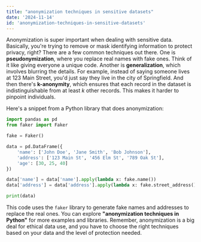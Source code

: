 ```yaml
---
title: "anonymization techniques in sensitive datasets"
date: '2024-11-14'
id: 'anonymization-techniques-in-sensitive-datasets'
---
```


Anonymization is super important when dealing with sensitive data. Basically, you're trying to remove or mask identifying information to protect privacy, right? There are a few common techniques out there. One is **pseudonymization**, where you replace real names with fake ones. Think of it like giving everyone a unique code. Another is **generalization**, which involves blurring the details.  For example, instead of saying someone lives at 123 Main Street, you'd just say they live in the city of Springfield.  And then there's **k-anonymity**, which ensures that each record in the dataset is indistinguishable from at least *k* other records.  This makes it harder to pinpoint individuals. 

Here's a snippet from a Python library that does anonymization:

```python
import pandas as pd
from faker import Faker

fake = Faker()

data = pd.DataFrame({
    'name': ['John Doe', 'Jane Smith', 'Bob Johnson'],
    'address': ['123 Main St', '456 Elm St', '789 Oak St'],
    'age': [30, 25, 40]
})

data['name'] = data['name'].apply(lambda x: fake.name())
data['address'] = data['address'].apply(lambda x: fake.street_address())

print(data)
```

This code uses the `faker` library to generate fake names and addresses to replace the real ones.  You can explore **"anonymization techniques in Python"** for more examples and libraries. Remember, anonymization is a big deal for ethical data use, and you have to choose the right techniques based on your data and the level of protection needed.
